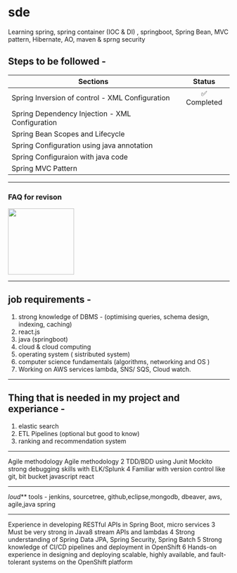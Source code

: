 # sde
Learning spring, spring container (IOC &amp; DI) , springboot, Spring Bean, MVC pattern, Hibernate, AO, maven &amp; sprng security

## Steps to be followed - 
| Sections                                             | Status           |
| ---------------------------------------------------- |:-------------:|
| Spring Inversion of control - XML Configuration      | ✅ Completed |
| Spring Dependency Injection - XML Configuration      |               |
| Spring Bean Scopes and Lifecycle                     |               | 
| Spring Configuration using java annotation           |               | 
| Spring Configuraion with java code                   |               | 
| Spring MVC Pattern                                   |               | 


----------------------------------------------------------
### FAQ for revison
<img src="https://user-images.githubusercontent.com/86837840/205998080-c7eb23db-f112-43a6-a7ac-0cf3c0247713.png" width="150" height="150">


-------------------------------------------------------------------------------------------------------------------------------------------------------
## job requirements -

1) strong knowledge of DBMS - (optimising queries, schema design, indexing, caching)
2) react.js
3) java (springboot)
4) cloud & cloud computing
5) operating system ( sistributed system)
6) computer science fundamentals (algorithms, networking and OS )
7) Working on AWS services lambda, SNS/ SQS, Cloud watch.

-----------------------------

## Thing that is needed in my project and experiance -
1) elastic search
2) ETL Pipelines (optional but good to know)
3) ranking and recommendation system


------------------------------
Agile methodology
Agile methodology 2 TDD/BDD using Junit Mockito
strong debugging skills with ELK/Splunk 4
Familiar with version control like git, bit bucket
javascript react

--------------------------------

*loud*** tools - jenkins, sourcetree, github,eclipse,mongodb,
 dbeaver, aws, agile,java spring

------------------------------------

Experience in developing RESTful APIs in Spring Boot,
 micro services 3 Must be very strong in Java8 stream APIs
 and lambdas 4 Strong understanding of Spring Data JPA,
 Spring Security, Spring Batch 5 Strong knowledge of CI/CD
 pipelines and deployment in OpenShift 6 Hands-on experience
 in designing and deploying scalable, highly available, and
 fault-tolerant systems on the OpenShift platform
